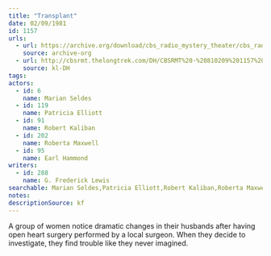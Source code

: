 ```yaml
---
title: "Transplant"
date: 02/09/1981
id: 1157
urls: 
  - url: https://archive.org/download/cbs_radio_mystery_theater/cbs_radio_mystery_theater-1151-1200.zip/cbs_radio_mystery_theater-1151-1200%2Fcbsrmt_1157_transplant.mp3
    source: archive-org
  - url: http://cbsrmt.thelongtrek.com/DH/CBSRMT%20-%20810209%201157%20Transplant_dh.mp3
    source: kl-DH
tags: 
actors:  
  - id: 6
    name: Marian Seldes  
  - id: 119
    name: Patricia Elliott  
  - id: 91
    name: Robert Kaliban  
  - id: 202
    name: Roberta Maxwell  
  - id: 95
    name: Earl Hammond
writers:  
  - id: 288
    name: G. Frederick Lewis
searchable: Marian Seldes,Patricia Elliott,Robert Kaliban,Roberta Maxwell,Earl Hammond G. Frederick Lewis
notes: 
descriptionSource: kf
---
```

A group of women notice dramatic changes in their husbands after having open heart surgery performed by a local surgeon. When they decide to investigate, they find trouble like they never imagined.